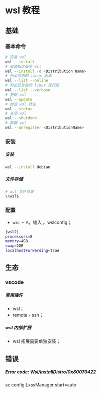 # wsl 教程

## 基础

### 基本命令

```bash
# 安装 wsl
wsl --install
# 安装指定版本 wsl
wsl --install -d <Distribution Name>
# 列出可用的 linux 版本
wsl --list --online
# 列出已安装的 linux 发行版
wsl --list --verbose
# 更新 wsl
wsl --update
# 检查 wsl 状态
wsl --status
# 关闭 wsl
wsl --shutdown
# 卸载 wsl
wsl --unregister <DistributionName>
```

### 安装

##### 安装

```bash
wsl --install debian
```

##### 文件存储

```bash
# wsl 文件目录
\\wsl$
```

### 配置

- `win + R`，输入 。wslconfig；

```bash
[wsl2]
processors=8
memory=4GB
swap=2GB
localhostForwarding=true
```

## 生态

### vscode

##### 常用插件

- wsl；
- remote - ssh；

##### wsl 内部扩展

- wsl 拓展需要单独安装；

## 错误

##### Error code: Wsl/InstallDistro/0x80070422

sc config LxssManager start=auto
